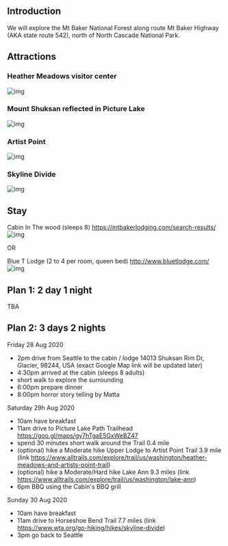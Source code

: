 ## Introduction

We will explore the Mt Baker National Forest along route Mt Baker Highway (AKA state route 542), north of North Cascade National Park.


## Attractions

### Heather Meadows visitor center
![img](https://github.com/HenryGau/SeattleWAHangoutPlan/raw/master/img/Heather_Meadows.jpg)


### Mount Shuksan reflected in Picture Lake
![img](https://github.com/HenryGau/SeattleWAHangoutPlan/raw/master/img/MtBaker_PictureLake.jpg)

### Artist Point
![img](https://github.com/HenryGau/SeattleWAHangoutPlan/raw/master/img/MtBaker_ArtistPoint.jpg)


### Skyline Divide
![img](https://github.com/HenryGau/SeattleWAHangoutPlan/raw/master/img/MtBaker_SkylineDivide.jpeg)

## Stay

Cabin In The wood (sleeps 8)
https://mtbakerlodging.com/search-results/
![img](https://github.com/HenryGau/SeattleWAHangoutPlan/raw/master/img/MtBaker_CabinSleeps8.jpeg)

OR

Blue T Lodge (2 to 4 per room, queen bed)
http://www.bluetlodge.com/
![img](https://github.com/HenryGau/SeattleWAHangoutPlan/raw/master/img/MtBaker_BlueTLodge.jpg)

## Plan 1: 2 day 1 night

TBA

## Plan 2: 3 days 2 nights

Friday 28 Aug 2020
 - 2pm drive from Seattle to the cabin / lodge
14013 Shuksan Rim Dr, Glacier, 98244, USA (exact Google Map link will be updated later)
 - 4:30pm arrived at the cabin (sleeps 8 adults)
 - short walk to explore the surrounding
 - 6:00pm prepare dinner
 - 8:00pm horror story telling by Matta
 
Saturday 29h Aug 2020
 - 10am have breakfast
 - 11am drive to Picture Lake Path Trailhead 
https://goo.gl/maps/gy7hTgaE5GxWeBZ47
 - spend 30 minutes short walk around the Trail 0.4 mile
 - (optional) hike a Moderate hike  Upper Lodge to Artist Point Trail 3.9 mile 
 (link https://www.alltrails.com/explore/trail/us/washington/heather-meadows-and-artists-point-trail)
 - (optional) hike a Moderate/Hard hike Lake Ann 9.3 miles 
 (link https://www.alltrails.com/explore/trail/us/washington/lake-ann) 
 - 6pm BBQ using the Cabin's BBQ grill
 
 Sunday 30 Aug 2020
 - 10am have breakfast
 - 11am drive to Horseshoe Bend Trail 7.7 miles (link https://www.wta.org/go-hiking/hikes/skyline-divide)
 - 3pm go back to Seattle





